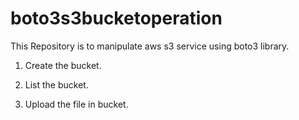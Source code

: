 # boto3s3bucketoperation

This Repository is to manipulate aws s3 service using boto3 library.

1. Create the bucket.

2. List the bucket.

3. Upload the file in bucket.
